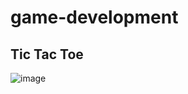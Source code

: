 # game-development
## Tic Tac Toe
![image](https://i.postimg.cc/JzQL4fMp/Screenshot-2022-12-19-135148.jpg)
